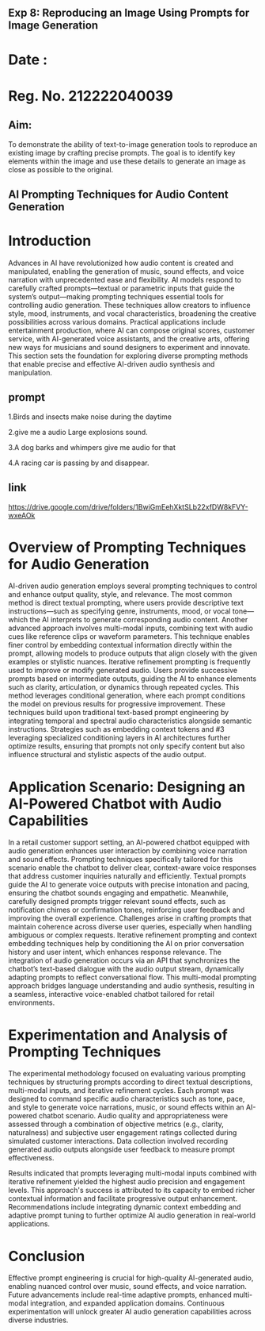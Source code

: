 ## Exp 8: Reproducing an Image Using Prompts for Image Generation

# Date :
# Reg. No. 212222040039

## Aim:
To demonstrate the ability of text-to-image generation tools to reproduce an existing image by crafting precise prompts. The goal is to identify key elements within the image and use these details to generate an image as close as possible to the original.


## AI Prompting Techniques for Audio Content Generation
# Introduction
Advances in AI have revolutionized how audio content is created and manipulated, enabling the generation of music, sound effects, and voice narration with unprecedented ease and flexibility. AI models respond to carefully crafted prompts—textual or parametric inputs that guide the system’s output—making prompting techniques essential tools for controlling audio generation.
These techniques allow creators to influence style, mood, instruments, and vocal characteristics, broadening the creative possibilities across various domains. Practical applications include entertainment production, where AI can compose original scores, customer service, with AI-generated voice assistants, and the creative arts, offering new ways for musicians and sound designers to experiment and innovate.
This section sets the foundation for exploring diverse prompting methods that enable precise and effective AI-driven audio synthesis and manipulation.


## prompt
1.Birds and insects make noise during the daytime

2.give me  a audio Large explosions sound.

3.A dog barks and whimpers give me audio for that

4.A racing car is passing by and disappear.

## link 

https://drive.google.com/drive/folders/1BwiGmEehXktSLb22xfDW8kFVY-wxeAOk
# Overview of Prompting Techniques for Audio Generation
AI-driven audio generation employs several prompting techniques to control and enhance output quality, style, and relevance. The most common method is direct textual prompting, where users provide descriptive text instructions—such as specifying genre, instruments, mood, or vocal tone—which the AI interprets to generate corresponding audio content.
Another advanced approach involves multi-modal inputs, combining text with audio cues like reference clips or waveform parameters. This technique enables finer control by embedding contextual information directly within the prompt, allowing models to produce outputs that align closely with the given examples or stylistic nuances.
Iterative refinement prompting is frequently used to improve or modify generated audio. Users provide successive prompts based on intermediate outputs, guiding the AI to enhance elements such as clarity, articulation, or dynamics through repeated cycles. This method leverages conditional generation, where each prompt conditions the model on previous results for progressive improvement.
These techniques build upon traditional text-based prompt engineering by integrating temporal and spectral audio characteristics alongside semantic instructions. Strategies such as embedding context tokens and #3 leveraging specialized conditioning layers in AI
architectures further optimize results, ensuring that prompts not only specify content but also influence structural and stylistic aspects of the audio output.
# Application Scenario: Designing an AI-Powered Chatbot with Audio Capabilities
In a retail customer support setting, an AI-powered chatbot equipped with audio generation enhances user interaction by combining voice narration and sound effects. Prompting techniques specifically tailored for this scenario enable the chatbot to deliver clear, context-aware voice responses that address customer inquiries naturally and efficiently.
Textual prompts guide the AI to generate voice outputs with precise intonation and pacing, ensuring the chatbot sounds engaging and empathetic. Meanwhile, carefully designed prompts trigger relevant sound effects, such as notification chimes or confirmation tones, reinforcing user feedback and improving the overall experience.
Challenges arise in crafting prompts that maintain coherence across diverse user queries, especially when handling ambiguous or complex requests. Iterative refinement prompting and context embedding techniques help by conditioning the AI on prior conversation history and user intent, which enhances response relevance.
The integration of audio generation occurs via an API that synchronizes the chatbot’s text-based dialogue with the audio output stream, dynamically adapting prompts to reflect conversational flow. This multi-modal prompting approach bridges language understanding and audio synthesis, resulting in a seamless, interactive voice-enabled chatbot tailored for retail environments.
# Experimentation and Analysis of Prompting Techniques
The experimental methodology focused on evaluating various prompting techniques by structuring prompts according to direct textual descriptions, multi-modal inputs, and iterative refinement cycles. Each prompt was designed to command specific audio characteristics such as tone, pace, and style to generate voice narrations, music, or sound effects within an AI-powered chatbot scenario.
Audio quality and appropriateness were assessed through a combination of objective metrics (e.g., clarity, naturalness) and subjective user engagement ratings collected during simulated customer interactions. Data collection involved recording generated audio outputs alongside user feedback to measure prompt effectiveness.

Results indicated that prompts leveraging multi-modal inputs combined with iterative refinement yielded the highest audio precision and engagement levels. This approach's success is attributed to its capacity to embed richer contextual information and facilitate progressive output enhancement. Recommendations include integrating dynamic
context embedding and adaptive prompt tuning to further optimize AI audio generation in real-world applications.
# Conclusion
Effective prompt engineering is crucial for high-quality AI-generated audio, enabling nuanced control over music, sound effects, and voice narration. Future advancements include real-time adaptive prompts, enhanced multi-modal integration, and expanded application domains. Continuous experimentation will unlock greater AI audio generation capabilities across diverse industries.


